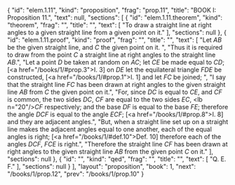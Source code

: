 {
  "id": "elem.1.11",
  "kind": "proposition",
  "frag": "prop.11",
  "title": "BOOK I: Proposition 11.",
  "text": null,
  "sections": [
    {
      "id": "elem.1.11.theorem",
      "kind": "theorem",
      "frag": "",
      "title": "",
      "text": [
        "To draw a straight line at right angles to a given straight line from a given point on it."
      ],
      "sections": null
    },
    {
      "id": "elem.1.11.proof",
      "kind": "proof",
      "frag": "",
      "title": "",
      "text": [
        "Let <var>AB</var> be the given straight line, and <var>C</var> the given point on it. ",
        "Thus it is required to draw from the point <var>C</var> a straight line at right angles to the straight line <var>AB</var>.",
        "Let a point <var>D</var> be taken at random on <var>AC</var>; let <var>CE</var> be made equal to <var>CD</var>; [<a href=\"/books/1/#prop.3\">I. 3</a>] on <var>DE</var> let the equilateral triangle <var>FDE</var> be constructed, [<a href=\"/books/1/#prop.1\">I. 1</a>] and let <var>FC</var> be joined; ",
        "I say that the straight line <var>FC</var> has been drawn at right angles to the given straight line <var>AB</var> from <var>C</var> the given point on it.",
        "For, since <var>DC</var> is equal to <var>CE</var>, and <var>CF</var> is common, the two sides <var>DC</var>, <var>CF</var> are equal to the two sides <var>EC</var>, <lb n=\"20\"/><var>CF</var> respectively; and the base <var>DF</var> is equal to the base <var>FE</var>; therefore the angle <var>DCF</var> is equal to the angle <var>ECF</var>; [<a href=\"/books/1/#prop.8\">I. 8</a>] and they are adjacent angles.",
        "But, when a straight line set up on a straight line makes the adjacent angles equal to one another, each of the equal angles is right; [<a href=\"/books/1/#def.10\">Def. 10</a>] therefore each of the angles <var>DCF</var>, <var>FCE</var> is right.",
        "Therefore the straight line <var>CF</var> has been drawn at right angles to the given straight line <var>AB</var> from the given point <var>C</var> on it."
      ],
      "sections": null
    },
    {
      "id": "",
      "kind": "qed",
      "frag": "",
      "title": "",
      "text": [
        "Q. E. F."
      ],
      "sections": null
    }
  ],
  "layout": "proposition",
  "book": 1,
  "next": "/books/1/prop.12",
  "prev": "/books/1/prop.10"
}
